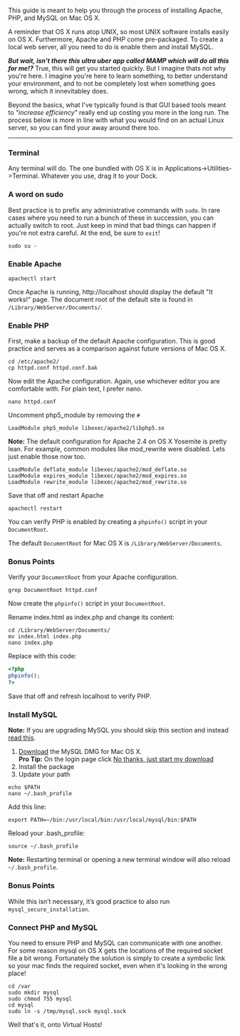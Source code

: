 This guide is meant to help you through the process of installing Apache, PHP, and MySQL on Mac OS X.  

A reminder that OS X runs atop UNIX, so most UNIX software installs easily on OS X. Furthermore, Apache and PHP come pre-packaged. To create a local web server, all you need to do is enable them and install MySQL.  

**_But wait, isn't there this ultra uber app called MAMP which will do all this for me!?_** True, this will get you started quickly. But I imagine thats not why you're here. I imagine you're here to learn something, to better understand your environment, and to not be completely lost when something goes wrong, which it innevitabley does.  

Beyond the basics, what I've typically found is that GUI based tools meant to *"increase efficiency"* really end up costing you more in the long run. The process below is more in line with what you would find on an actual Linux server, so you can find your away around there too.  

---

### Terminal  

Any terminal will do. The one bundled with OS X is in Applications->Utilities->Terminal.  Whatever you use, drag it to your Dock.  

### A word on sudo  

Best practice is to prefix any administrative commands with `sudo`.  In rare cases where you need to run a bunch of these in succession, you can actually switch to root.  Just keep in mind that bad things can happen if you're not extra careful.  At the end, be sure to `exit`!  

```
sudo su -
```

### Enable Apache  

```
apachectl start
```

Once Apache is running, http://localhost should display the default "It works!" page. The document root of the default site is found in `/Library/WebServer/Documents/`.

### Enable PHP  

First, make a backup of the default Apache configuration. This is good practice and serves as a comparison against future versions of Mac OS X.  

```
cd /etc/apache2/
cp httpd.conf httpd.conf.bak
```

Now edit the Apache configuration.  Again, use whichever editor you are comfortable with.  For plain text, I prefer nano.  

```
nano httpd.conf
```  

Uncomment php5_module by removing the `#`  

```
LoadModule php5_module libexec/apache2/libphp5.so
```  

**Note:** The default configuration for Apache 2.4 on OS X Yosemite is pretty lean. For example, common modules like mod_rewrite were disabled.  Lets just enable those now too.  

```
LoadModule deflate_module libexec/apache2/mod_deflate.so
LoadModule expires_module libexec/apache2/mod_expires.so
LoadModule rewrite_module libexec/apache2/mod_rewrite.so
```  

Save that off and restart Apache  
```
apachectl restart
```

You can verify PHP is enabled by creating a `phpinfo()` script in your `DocumentRoot`.  

The default `DocumentRoot` for Mac OS X is `/Library/WebServer/Documents`.  

### Bonus Points

Verify your `DocumentRoot` from your Apache configuration.  

```
grep DocumentRoot httpd.conf
```

Now create the `phpinfo()` script in your `DocumentRoot`.  

Rename index.html as index.php and change its content:
```
cd /Library/WebServer/Documents/
mv index.html index.php
nano index.php
```  

Replace with this code:
```php
<?php
phpinfo();
?>
```

Save that off and refresh localhost to verify PHP.  

### Install MySQL  

**Note:** If you are upgrading MySQL you should skip this section and instead [read this](http://coolestguidesontheplanet.com/upgrade-mysql-database-5-5-5-6-osx-10-8-mountan-lion/).  

1. [Download](http://dev.mysql.com/downloads/mysql/) the MySQL DMG for Mac OS X.  
**Pro Tip:** On the login page click [No thanks, just start my download](http://dev.mysql.com/get/Downloads/MySQL-5.6/mysql-5.6.23-osx10.9-x86_64.dmg)  
2. Install the package
3. Update your path  

```
echo $PATH
nano ~/.bash_profile
```

Add this line:  

```
export PATH=~/bin:/usr/local/bin:/usr/local/mysql/bin:$PATH
```  

Reload your .bash_profile:  

```
source ~/.bash_profile
```  

**Note:** Restarting terminal or opening a new terminal window will also reload `~/.bash_profile`.  

### Bonus Points  

While this isn’t necessary, it’s good practice to also run `mysql_secure_installation`.  

### Connect PHP and MySQL  

You need to ensure PHP and MySQL can communicate with one another. For some reason mysql on OS X gets the locations of the required socket file a bit wrong.  Fortunately the solution is simply to create a symbolic link so your mac finds the required socket, even when it's looking in the wrong place!  

```
cd /var 
sudo mkdir mysql
sudo chmod 755 mysql
cd mysql
sudo ln -s /tmp/mysql.sock mysql.sock
```  

Well that's it, onto Virtual Hosts!